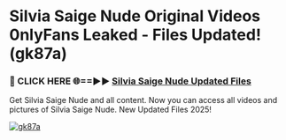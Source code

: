 # Silvia Saige Nude Original Videos 0nlyFans Leaked - Files Updated! (gk87a)

<h3>🔴 CLICK HERE 🌐==►► <a href="https://tinyurl.com/52m3yx9h" rel="nofollow">Silvia Saige Nude Updated Files</a></h3>

Get Silvia Saige Nude and all content. Now you can access all videos and pictures of Silvia Saige Nude. New Updated Files 2025!

[![gk87a](https://i.imgur.com/TnHtlc8.gif)](https://tinyurl.com/52m3yx9h)

